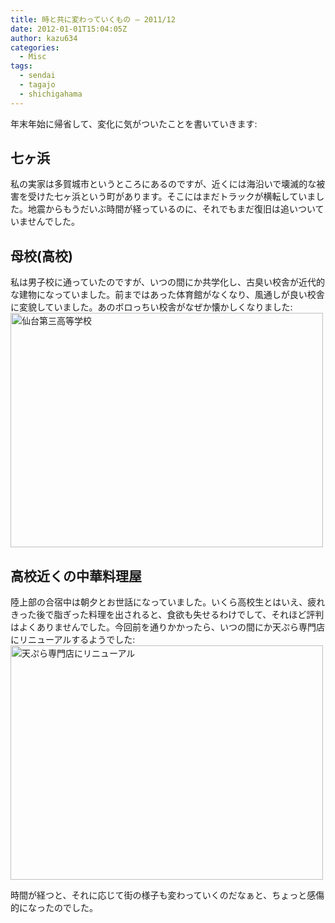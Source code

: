 ```yaml
---
title: 時と共に変わっていくもの – 2011/12
date: 2012-01-01T15:04:05Z
author: kazu634
categories:
  - Misc
tags:
  - sendai
  - tagajo
  - shichigahama
---
```

年末年始に帰省して、変化に気がついたことを書いていきます:

## 七ヶ浜

私の実家は多賀城市というところにあるのですが、近くには海沿いで壊滅的な被害を受けた七ヶ浜という町があります。そこにはまだトラックが横転していました。地震からもうだいぶ時間が経っているのに、それでもまだ復旧は追いついていませんでした。

## 母校(高校)

<p style="text-align: left;">
  私は男子校に通っていたのですが、いつの間にか共学化し、古臭い校舎が近代的な建物になっていました。前まではあった体育館がなくなり、風通しが良い校舎に変貌していました。あのボロっちい校舎がなぜか懐かしくなりました:<br /> <a href="http://www.flickr.com/photos/42332031@N02/6606100351/" onclick="__gaTracker('send', 'event', 'outbound-article', 'http://www.flickr.com/photos/42332031@N02/6606100351/', '');" title="仙台第三高等学校 by kazu634, on Flickr"><img class="aligncenter" src="http://farm8.staticflickr.com/7162/6606100351_5f4913ea4f.jpg" alt="仙台第三高等学校" width="500" height="375" /></a>
</p>

## 高校近くの中華料理屋

<p style="text-align: left;">
  陸上部の合宿中は朝夕とお世話になっていました。いくら高校生とはいえ、疲れきった後で脂ぎった料理を出されると、食欲も失せるわけでして、それほど評判はよくありませんでした。今回前を通りかかったら、いつの間にか天ぷら専門店にリニューアルするようでした:<br /> <a href="http://www.flickr.com/photos/42332031@N02/6606099801/" onclick="__gaTracker('send', 'event', 'outbound-article', 'http://www.flickr.com/photos/42332031@N02/6606099801/', '');" title="天ぷら専門店にリニューアル by kazu634, on Flickr"><img class="aligncenter" src="http://farm8.staticflickr.com/7172/6606099801_88bb18dfda.jpg" alt="天ぷら専門店にリニューアル" width="500" height="375" /></a>
</p>

<p style="text-align: left;">
  時間が経つと、それに応じて街の様子も変わっていくのだなぁと、ちょっと感傷的になったのでした。
</p>

